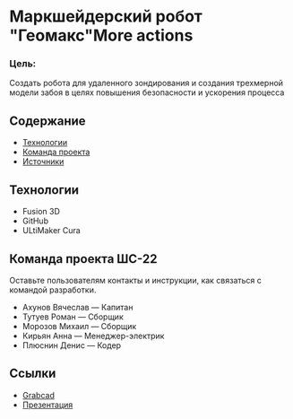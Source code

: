 # Маркшейдерский робот "Геомакс"More actions
### Цель:
Создать робота для удаленного зондирования и создания трехмерной модели забоя в целях повышения безопасности и ускорения процесса
## Содержание
- [Технологии](#технологии)
- [Команда проекта](#команда-проекта)
- [Источники](#источники)

## Технологии
- Fusion 3D
- GitHub
- ULtiMaker Cura


## Команда проекта ШС-22
Оставьте пользователям контакты и инструкции, как связаться с командой разработки.


- Ахунов Вячеслав — Капитан
- Тутуев Роман — Сборщик
- Морозов Михаил — Сборщик
- Кирьян Анна — Менеджер-электрик
- Плюснин Денис — Кодер

## Ссылки
- [Grabcad](https://grabcad.com/library/geodetic-robot-spider-1)
- [Презентация](https://vk.com/doc299339253_689870153?hash=ZpzwGJV7UpHhsNgfF7ghE4hzkYUrYtQU6NWGpvMG2hX&dl=7lEbzK5liP84RT9meeRfrzN2SuZHu9r7GwkCsGB50Rg&from_module=vkmsg_desktop)
